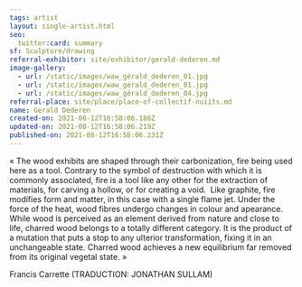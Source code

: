 ```yaml
---
tags: artist
layout: single-artist.html
seo:
  twitter:card: summary
sf: Sculpture/drawing
referral-exhibitor: site/exhibitor/gerald-dederen.md
image-gallery:
  - url: /static/images/waw_gérald_dederen_01.jpg
  - url: /static/images/waw_gérald_dederen_01.jpg
  - url: /static/images/waw_gérald_dederen_04.jpg
referral-place: site/place/place-of-collectif-nuiits.md
name: Gerald Dederen
created-on: 2021-08-12T16:58:06.186Z
updated-on: 2021-08-12T16:58:06.219Z
published-on: 2021-08-12T16:58:06.231Z
---
```

<!--StartFragment-->

« The wood exhibits are shaped through their carbonization, fire being used here as a tool. Contrary to the symbol of destruction with which it is commonly associated, fire is a tool like any other for the extraction of materials, for carving a hollow, or for creating a void.  Like graphite, fire modifies form and matter, in this case with a single flame jet. Under the force of the heat, wood fibres undergo changes in colour and apearance. While wood is perceived as an element derived from nature and close to life, charred wood belongs to a totally different category. It is the product of a mutation that puts a stop to any ulterior transformation, fixing it in an unchangeable state. Charred wood achieves a new equilibrium far removed from its original vegetal state. »

Francis Carrette (TRADUCTION: JONATHAN SULLAM) 



<!--EndFragment-->